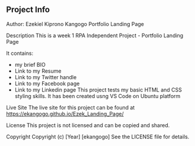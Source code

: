 ## Project Info
Author: Ezekiel Kiprono Kangogo Portfolio Landing Page

Description
This is a week 1 RPA Independent Project - Portfolio Landing Page

It contains:
 -  my brief BIO
 -  Link to my Resume
 -  Link to my Twitter handle
 -  Link to my Facebook page
 -  Link to my Linkedin page
This project tests my basic HTML and CSS styling skills.
It has been created usng VS Code on Ubuntu platform


Live Site
The live site for this project can be found at https://ekangogo.github.io/Ezek_Landing_Page/

License
This project is not licensed and can be copied and shared.

Copyright
Copyright (c) [Year] [ekangogo]
See the LICENSE file for details.


